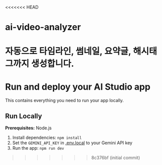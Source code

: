 <<<<<<< HEAD
# ai-video-analyzer
자동으로 타임라인, 썸네일, 요약글, 해시태그까지 생성합니다.
=======
# Run and deploy your AI Studio app

This contains everything you need to run your app locally.

## Run Locally

**Prerequisites:**  Node.js


1. Install dependencies:
   `npm install`
2. Set the `GEMINI_API_KEY` in [.env.local](.env.local) to your Gemini API key
3. Run the app:
   `npm run dev`
>>>>>>> 8c376bf (initial commit)
